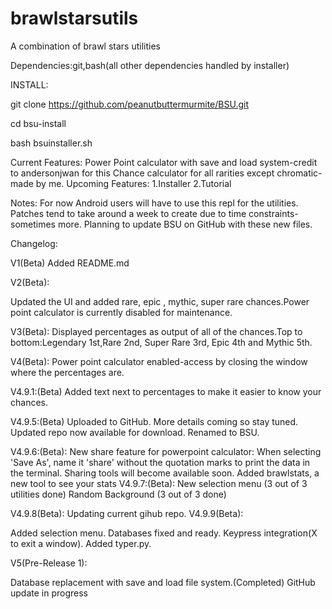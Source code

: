 # brawlstarsutils
A combination of brawl stars utilities

Dependencies:git,bash(all other dependencies handled by installer)

INSTALL:

git clone https://github.com/peanutbuttermurmite/BSU.git

cd bsu-install

bash bsuinstaller.sh

Current Features:
Power Point calculator with save and load system-credit to andersonjwan for this
Chance calculator for all rarities except chromatic- made by me.
Upcoming Features:
1.Installer
2.Tutorial

Notes:
For now Android users will have to use this repl for the utilities.
Patches tend to take around a week to create due to time constraints-sometimes more.
Planning to update BSU on GitHub with these new files.

Changelog:

V1(Beta)
Added README.md

V2(Beta):

Updated the UI and added rare, epic , mythic, super rare chances.Power point calculator is currently disabled for maintenance.

V3(Beta):
Displayed percentages as output of all of the chances.Top to bottom:Legendary 1st,Rare 2nd, Super Rare 3rd, Epic 4th and Mythic 5th.

V4(Beta):
Power point calculator enabled-access by  closing the window where the percentages are.


V4.9.1:(Beta)
Added text next to percentages to make it easier to know your chances.

V4.9.5:(Beta)
Uploaded to GitHub.
More details coming so stay tuned.
Updated repo now available for download.
Renamed to BSU.

V4.9.6:(Beta):
New share feature for powerpoint calculator:
When selecting 'Save As', name it 'share' without the quotation marks to print the data in the terminal.
Sharing tools will become available soon.
Added brawlstats, a new tool to see your stats
V4.9.7:(Beta):
New selection menu (3 out of 3 utilities done)
Random Background (3 out of 3 done)

V4.9.8(Beta):
Updating current gihub repo.
V4.9.9(Beta):

Added selection menu.
Databases fixed and ready.
Keypress integration(X to exit a window).
Added typer.py.

V5(Pre-Release 1):

Database replacement with save and load file system.(Completed)
GitHub update in progress





